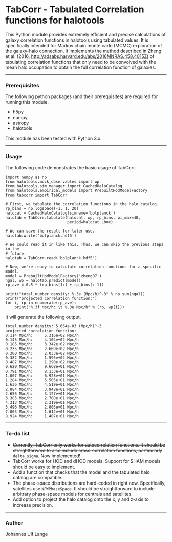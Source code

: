 # TabCorr - Tabulated Correlation functions for halotools

This Python module provides extremely efficient and precise calculations of galaxy correlation functions in halotools using tabulated values. It is specifically intended for Markov chain monte carlo (MCMC) exploration of the galaxy-halo connection. It implements the method described in Zheng et al. (2016, http://adsabs.harvard.edu/abs/2016MNRAS.458.4015Z) of tabulating correlation functions that only need to be convolved with the mean halo occupation to obtain the full correlation function of galaxies.

---

### Prerequisites

The following python packages (and their prerequisites) are required for running this module.

* h5py
* numpy
* astropy
* halotools

This module has been tested with Python 3.x.

---

### Usage

The following code demonstrates the basic usage of TabCorr.

```
import numpy as np
from halotools.mock_observables import wp
from halotools.sim_manager import CachedHaloCatalog
from halotools.empirical_models import PrebuiltHodModelFactory
from tabcorr import TabCorr

# First, we tabulate the correlation functions in the halo catalog.
rp_bins = np.logspace(-1, 1, 20)
halocat = CachedHaloCatalog(simname='bolplanck')
halotab = TabCorr.tabulate(halocat, wp, rp_bins, pi_max=40,
                           period=halocat.Lbox)

# We can save the result for later use.
halotab.write('bolplanck.hdf5')

# We could read it in like this. Thus, we can skip the previous steps in the
# future.
halotab = TabCorr.read('bolplanck.hdf5')

# Now, we're ready to calculate correlation functions for a specific model.
model = PrebuiltHodModelFactory('zheng07')
ngal, wp = halotab.predict(model)
rp_ave = 0.5 * (rp_bins[1:] + rp_bins[:-1])

print("total number density: %.3e (Mpc/h)^-3" % np.sum(ngal))
print("projected correlation function:")
for i, rp in enumerate(rp_ave):
    print("%.3f Mpc/h: \t %.3e Mpc/h" % (rp, wp[i]))
```

It will generate the following output.
```
total number density: 5.664e-03 (Mpc/h)^-3
projected correlation function:
0.114 Mpc/h:     5.316e+02 Mpc/h
0.145 Mpc/h:     4.104e+02 Mpc/h
0.185 Mpc/h:     3.342e+02 Mpc/h
0.235 Mpc/h:     2.669e+02 Mpc/h
0.300 Mpc/h:     2.033e+02 Mpc/h
0.382 Mpc/h:     1.595e+02 Mpc/h
0.487 Mpc/h:     1.290e+02 Mpc/h
0.620 Mpc/h:     9.668e+01 Mpc/h
0.791 Mpc/h:     8.133e+01 Mpc/h
1.007 Mpc/h:     6.928e+01 Mpc/h
1.284 Mpc/h:     5.505e+01 Mpc/h
1.636 Mpc/h:     4.519e+01 Mpc/h
2.084 Mpc/h:     3.948e+01 Mpc/h
2.656 Mpc/h:     3.127e+01 Mpc/h
3.385 Mpc/h:     2.708e+01 Mpc/h
4.313 Mpc/h:     2.319e+01 Mpc/h
5.496 Mpc/h:     2.003e+01 Mpc/h
7.003 Mpc/h:     1.612e+01 Mpc/h
8.924 Mpc/h:     1.407e+01 Mpc/h
```

---

### To-do list

* ~~Currently, TabCorr only works for autocorrelation functions. It should be
straightforward to also include cross-correlation functions, particularly
``delta_sigma``.~~ Now implemented!
* TabCorr works for HOD and dHOD models. Support for SHAM models should be
easy to implement.
* Add a function that checks that the model and the tabulated halo catalog
are compatible.
* The phase-space distributions are hard-coded in right now. Specifically,
satellites use ``NFWPhaseSpace``. It should be straightforward to include
arbitrary phase-space models for centrals and satellites.
* Add option to project the halo catalog onto the x, y and z-axis to increase
precision.

---

### Author

Johannes Ulf Lange
